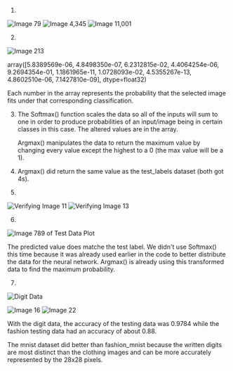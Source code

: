 1. 


   ![Image 79](Images/img79.png) ![Image 4,345](Images/img4345.png) ![Image 11,001](Images/img11001.png)


2. 


   ![Image 213](Images/img213_array.png) 
   
   array([5.8389569e-06, 4.8498350e-07, 6.2312815e-02, 4.4064254e-06,
   9.2694354e-01, 1.1861965e-11, 1.0728093e-02, 4.5355267e-13,
   4.8602510e-06, 7.1427810e-09], dtype=float32)
   
   Each number in the array represents the probability that the selected image fits under that corresponding classification.


3. The Softmax() function scales the data so all of the inputs will sum to one in order to produce probabilities of an input/image being in certain classes in this case. The altered values are in the array. 
   
   Argmax() manipulates the data to return the maximum value by changing every value except the highest to a 0 (the max value will be a 1).


4. Argmax() did return the same value as the test_labels dataset (both got 4s).


5. 


   ![Verifying Image 11](Images/verifyimg_11.png) ![Verifying Image 13](Images/verifyimg_13actual.png)


6. 


   ![Image 789 of Test Data Plot](Images/testdata_plot789.png)
   
   The predicted value does matche the test label. We didn't use Softmax() this time because it was already used earlier in the code to better distribute the data for the neural network. Argmax() is already using this transformed data to find the maximum probability.
   

7. 


   ![Digit Data](Images/digits_img.png)

   ![Image 16](Images/digits_img16.png) ![Image 22](Images/digits_img22.png)

With the digit data, the accuracy of the testing data was 0.9784 while the fashion testing data had an accuracy of about 0.88. 

The mnist dataset did better than fashion_mnist because the written digits are most distinct than the clothing images and can be more accurately represented by the 28x28 pixels.